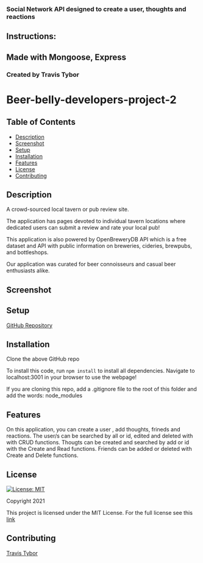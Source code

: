 ### Social Network API designed to create a user, thoughts and reactions

## Instructions:

## Made with Mongoose, Express 

### Created by Travis Tybor

# Beer-belly-developers-project-2

## Table of Contents

* [Description](#description)
* [Screenshot](#screenshot)
* [Setup](#setup)
* [Installation](#installation)
* [Features](#features)
* [License](#license)
* [Contributing](#contributing)

## Description

A crowd-sourced local tavern or pub review site.

The application has pages devoted to individual tavern locations where dedicated users can submit a review and rate your local pub!

This application is also powered by OpenBreweryDB API which is a free dataset and API with public information on breweries, cideries, brewpubs, and bottleshops.

Our application was curated for beer connoisseurs and casual beer enthusiasts alike.

## Screenshot



## Setup


[GitHub Repository](https://github.com/tygrski/social-network-api)

## Installation

 Clone the above GitHub repo

To install this code, run `npm install` to install all dependencies. Navigate to localhost:3001 in your browser to use the webpage!

If you are cloning this repo, add a .gitignore file to the root of this folder and add the words:  node_modules 

## Features

On this application, you can create a user , add thoughts, frineds and reactions. The user/s can be searched by all or id, edited and deleted with  with CRUD functions. Thougts can be created and searched by add or id with the Create and Read functions. Friends can be added or deleted with Create and Delete functions.

## License

[![License: MIT](https://img.shields.io/badge/License-MIT-red.svg)](https://opensource.org/licenses/MIT)

Copyright 2021

This project is licensed under the MIT License. For the full license see this [link](https://opensource.org/licenses/MIT)

## Contributing


[Travis Tybor](https://github.com/tygrski)
